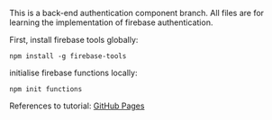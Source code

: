 This is a back-end authentication component branch.
All files are for learning the implementation of firebase authentication.

First, install firebase tools globally:
```
npm install -g firebase-tools
```

initialise firebase functions locally:
```
npm init functions
```

References to tutorial: [GitHub Pages](https://pages.github.com/)